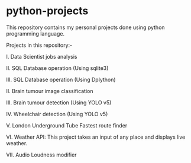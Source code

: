 # python-projects

This repository contains my personal projects done using python programming language.

Projects in this repository:-

I.    Data Scientist jobs analysis

II.   SQL Database operation (Using sqlite3)

III.  SQL Database operation (Using Dplython)

II.   Brain tumour image classification

III.  Brain tumour detection (Using YOLO v5)

IV.   Wheelchair detection (Using YOLO v5)

V.    London Underground Tube Fastest route finder

VI.   Weather API: This project takes an input of any place and displays live weather.

VII.  Audio Loudness modifier

